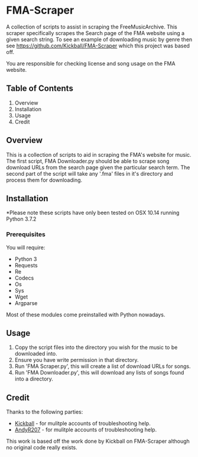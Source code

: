 # FMA-Scraper
A collection of scripts to assist in scraping the FreeMusicArchive. This scraper specifically scrapes the Search page of the FMA website using a given search string. To see an example of downloading music by genre then see https://github.com/Kickball/FMA-Scraper which this project was based off.

You are responsible for checking license and song usage on the FMA website.

## Table of Contents

1. Overview
2. Installation
3. Usage
4. Credit

## Overview

This is a collection of scripts to aid in scraping the FMA's website for music. The first script, FMA Downloader.py should be able to scrape song download URLs from the search page given the particular search term. The second part of the script will take any '.fma' files in it's directory and process them for downloading.

## Installation

*Please note these scripts have only been tested on OSX 10.14 running Python 3.7.2

### Prerequisites

You will require:
* Python 3
* Requests
* Re
* Codecs
* Os
* Sys
* Wget
* Argparse

Most of these modules come preinstalled with Python nowadays.

## Usage

1. Copy the script files into the directory you wish for the music to be downloaded into.
2. Ensure you have write permission in that directory.
3. Run 'FMA Scraper.py', this will create a list of download URLs for songs.
4. Run 'FMA Downloader.py', this will download any lists of songs found into a directory.

## Credit

Thanks to the following parties:
* [Kickball](https://github.com/Kickball/FMA-Scraper) - for mulitple accounts of troubleshooting help.
* [AndyR207](https://github.com/AndyR207) - for mulitple accounts of troubleshooting help.

This work is based off the work done by Kickball on FMA-Scraper although no original code really exists.